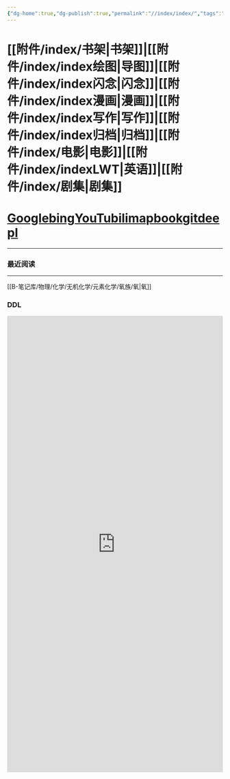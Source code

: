```yaml
---
{"dg-home":true,"dg-publish":true,"permalink":"//index/index/","tags":"gardenEntry","dgPassFrontmatter":true}
---
```


# [[附件/index/书架\|书架]]|[[附件/index/index绘图\|导图]]|[[附件/index/index闪念\|闪念]]|[[附件/index/index漫画\|漫画]]|[[附件/index/index写作\|写作]]|[[附件/index/index归档\|归档]]|[[附件/index/电影\|电影]]|[[附件/index/indexLWT\|英语]]|[[附件/index/剧集\|剧集]]

# [Google](https://www.google.com/)[bing](https://cn.bing.com)[YouTu](https://www.youtube.com/index)[bili](https://search.bilibili.com/all)[map](https://map.baidu.com/@12958167.77,4825775.8,21z,87t,92.92h#panoid=09002200122003121004462317C&panotype=street&heading=9.24&pitch=7.39&l=21&tn=B_NORMAL_MAP&sc=0&newmap=1&shareurl=1&pid=09002200122003121004462317C)[book](https://zh.book4you.org)[git](https://github.com/)[deepl](https://www.deepl.com/)

---
### 最近阅读


---
[[B-笔记库/物理/化学/无机化学/元素化学/氧族/氧\|氧]]
### DDL
<iframe
	border=0
	frameborder=0
	height=1066
	width=100%
	src="https://www.dida365.com/webapp/">
</iframe>

